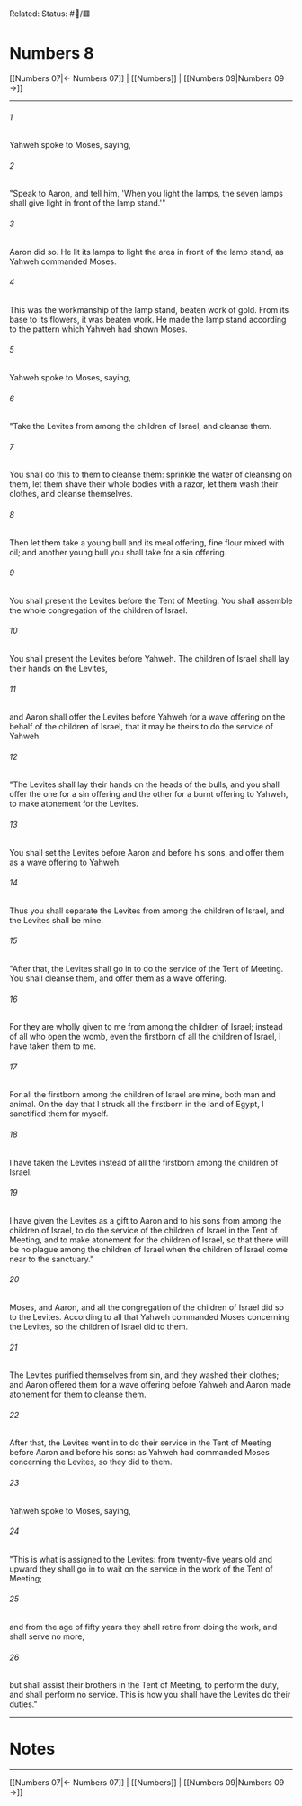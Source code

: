 Related:
Status: #📖/🟥
# Numbers 8

[[Numbers 07|← Numbers 07]] | [[Numbers]] | [[Numbers 09|Numbers 09 →]]
***



###### 1 
Yahweh spoke to Moses, saying, 

###### 2 
"Speak to Aaron, and tell him, 'When you light the lamps, the seven lamps shall give light in front of the lamp stand.'" 

###### 3 
Aaron did so. He lit its lamps to light the area in front of the lamp stand, as Yahweh commanded Moses. 

###### 4 
This was the workmanship of the lamp stand, beaten work of gold. From its base to its flowers, it was beaten work. He made the lamp stand according to the pattern which Yahweh had shown Moses. 

###### 5 
Yahweh spoke to Moses, saying, 

###### 6 
"Take the Levites from among the children of Israel, and cleanse them. 

###### 7 
You shall do this to them to cleanse them: sprinkle the water of cleansing on them, let them shave their whole bodies with a razor, let them wash their clothes, and cleanse themselves. 

###### 8 
Then let them take a young bull and its meal offering, fine flour mixed with oil; and another young bull you shall take for a sin offering. 

###### 9 
You shall present the Levites before the Tent of Meeting. You shall assemble the whole congregation of the children of Israel. 

###### 10 
You shall present the Levites before Yahweh. The children of Israel shall lay their hands on the Levites, 

###### 11 
and Aaron shall offer the Levites before Yahweh for a wave offering on the behalf of the children of Israel, that it may be theirs to do the service of Yahweh. 

###### 12 
"The Levites shall lay their hands on the heads of the bulls, and you shall offer the one for a sin offering and the other for a burnt offering to Yahweh, to make atonement for the Levites. 

###### 13 
You shall set the Levites before Aaron and before his sons, and offer them as a wave offering to Yahweh. 

###### 14 
Thus you shall separate the Levites from among the children of Israel, and the Levites shall be mine. 

###### 15 
"After that, the Levites shall go in to do the service of the Tent of Meeting. You shall cleanse them, and offer them as a wave offering. 

###### 16 
For they are wholly given to me from among the children of Israel; instead of all who open the womb, even the firstborn of all the children of Israel, I have taken them to me. 

###### 17 
For all the firstborn among the children of Israel are mine, both man and animal. On the day that I struck all the firstborn in the land of Egypt, I sanctified them for myself. 

###### 18 
I have taken the Levites instead of all the firstborn among the children of Israel. 

###### 19 
I have given the Levites as a gift to Aaron and to his sons from among the children of Israel, to do the service of the children of Israel in the Tent of Meeting, and to make atonement for the children of Israel, so that there will be no plague among the children of Israel when the children of Israel come near to the sanctuary." 

###### 20 
Moses, and Aaron, and all the congregation of the children of Israel did so to the Levites. According to all that Yahweh commanded Moses concerning the Levites, so the children of Israel did to them. 

###### 21 
The Levites purified themselves from sin, and they washed their clothes; and Aaron offered them for a wave offering before Yahweh and Aaron made atonement for them to cleanse them. 

###### 22 
After that, the Levites went in to do their service in the Tent of Meeting before Aaron and before his sons: as Yahweh had commanded Moses concerning the Levites, so they did to them. 

###### 23 
Yahweh spoke to Moses, saying, 

###### 24 
"This is what is assigned to the Levites: from twenty-five years old and upward they shall go in to wait on the service in the work of the Tent of Meeting; 

###### 25 
and from the age of fifty years they shall retire from doing the work, and shall serve no more, 

###### 26 
but shall assist their brothers in the Tent of Meeting, to perform the duty, and shall perform no service. This is how you shall have the Levites do their duties."

---
# Notes


***
[[Numbers 07|← Numbers 07]] | [[Numbers]] | [[Numbers 09|Numbers 09 →]]
